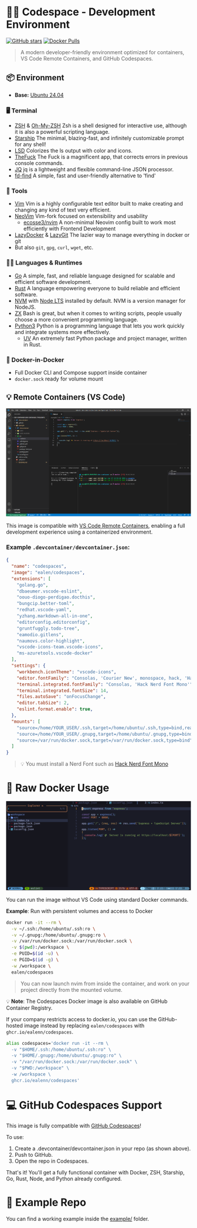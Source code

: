 # 🧑‍💻 Codespace - Development Environment

[![GitHub stars](https://img.shields.io/github/stars/Ealenn/codespaces?style=for-the-badge)](https://github.com/Ealenn/codespaces/stargazers) 
[![Docker Pulls](https://img.shields.io/docker/pulls/ealen/codespaces?style=for-the-badge)](https://hub.docker.com/r/ealen/codespaces) 

> A modern developer-friendly environment optimized for containers, VS Code Remote Containers, and GitHub Codespaces.

## 📦 Environment

- **Base:** [Ubuntu 24.04](https://hub.docker.com/_/ubuntu)

### 🖥 Terminal
  - [ZSH](https://www.zsh.org/) & [Oh-My-ZSH](https://github.com/ohmyzsh/ohmyzsh) Zsh is a shell designed for interactive use, although it is also a powerful scripting language.
  - [Starship](https://starship.rs/) The minimal, blazing-fast, and infinitely customizable prompt for any shell!
  - [LSD](https://github.com/Peltoche/lsd) Colorizes the ls output with color and icons.
  - [TheFuck](https://github.com/nvbn/thefuck#installation) The Fuck is a magnificent app, that corrects errors in previous console commands.
  - [JQ](https://github.com/stedolan/jq) jq is a lightweight and flexible command-line JSON processor.
  - [fd-find](https://github.com/sharkdp/fd) A simple, fast and user-friendly alternative to 'find'

### 🔧 Tools
  - [Vim](https://www.vim.org/) Vim is a highly configurable text editor built to make creating and changing any kind of text very efficient.
  - [NeoVim](https://github.com/neovim/neovim) Vim-fork focused on extensibility and usability
    - [ecosse3/nvim](https://github.com/ecosse3/nvim) A non-minimal Neovim config built to work most efficiently with Frontend Development
  - [LazyDocker](https://github.com/jesseduffield/lazydocker) & [LazyGit](https://github.com/jesseduffield/lazygit) The lazier way to manage everything in docker or git
- But also `git`, `gpg`, `curl`, `wget`, etc.

### 🧑‍💻 Languages & Runtimes
- [Go](https://go.dev) A simple, fast, and reliable language designed for scalable and efficient software development.
- [Rust](https://www.rust-lang.org) A language empowering everyone to build reliable and efficient software.
- [NVM](https://github.com/nvm-sh/nvm) with [Node LTS](https://nodejs.dev/) installed by default. NVM is a version manager for NodeJS.
- [ZX](https://github.com/google/zx) Bash is great, but when it comes to writing scripts, people usually choose a more convenient programming language.
- [Python3](https://www.python.org) Python is a programming language that lets you work quickly and integrate systems more effectively.
  - [UV](https://github.com/astral-sh/uv) An extremely fast Python package and project manager, written in Rust.

### 🐳 Docker-in-Docker
- Full Docker CLI and Compose support inside container
- `docker.sock` ready for volume mount

## 💡 Remote Containers (VS Code)

![Remote Container](./vscode.png)

This image is compatible with [VS Code Remote Containers](https://code.visualstudio.com/docs/remote/containers), enabling a full development experience using a containerized environment.

### Example `.devcontainer/devcontainer.json`:

```json
{
  "name": "codespaces",
  "image": "ealen/codespaces",
  "extensions": [
    "golang.go",
    "dbaeumer.vscode-eslint",
    "oouo-diogo-perdigao.docthis",
    "bungcip.better-toml",
    "redhat.vscode-yaml",
    "yzhang.markdown-all-in-one",
    "editorconfig.editorconfig",
    "gruntfuggly.todo-tree",
    "eamodio.gitlens",
    "naumovs.color-highlight",
    "vscode-icons-team.vscode-icons",
    "ms-azuretools.vscode-docker"
  ],
  "settings": {
    "workbench.iconTheme": "vscode-icons",
    "editor.fontFamily": "Consolas, 'Courier New', monospace, hack, 'Hack Nerd Font Mono'",
    "terminal.integrated.fontFamily": "Consolas, 'Hack Nerd Font Mono'",
    "terminal.integrated.fontSize": 14,
    "files.autoSave": "onFocusChange",
    "editor.tabSize": 2,
    "eslint.format.enable": true,
  },
  "mounts": [
    "source=/home/YOUR_USER/.ssh,target=/home/ubuntu/.ssh,type=bind,readonly",
    "source=/home/YOUR_USER/.gnupg,target=/home/ubuntu/.gnupg,type=bind,readonly",
    "source=/var/run/docker.sock,target=/var/run/docker.sock,type=bind"
  ]
}
```

> 💡 You must install a Nerd Font such as [Hack Nerd Font Mono](https://github.com/ryanoasis/nerd-fonts/raw/master/patched-fonts/Hack/Regular/complete/Hack%20Regular%20Nerd%20Font%20Complete%20Mono.ttf)

# 🐋 Raw Docker Usage

![NVIM](./nvim.png)

You can run the image without VS Code using standard Docker commands.

**Example**: Run with persistent volumes and access to Docker

```sh
docker run -it --rm \
  -v ~/.ssh:/home/ubuntu/.ssh:ro \
  -v ~/.gnupg:/home/ubuntu/.gnupg:ro \
  -v /var/run/docker.sock:/var/run/docker.sock \
  -v $(pwd):/workspace \
  -e PUID=$(id -u) \
  -e PGID=$(id -g) \
  -w /workspace \
  ealen/codespaces
```

> You can now launch nvim from inside the container, and work on your project directly from the mounted volume.

💡 **Note**: The Codespaces Docker image is also available on GitHub Container Registry.
 
If your company restricts access to docker.io, you can use the GitHub-hosted image instead by replacing `ealen/codespaces` with `ghcr.io/ealenn/codespaces`.

```sh
alias codespaces='docker run -it --rm \
  -v "$HOME/.ssh:/home/ubuntu/.ssh:ro" \
  -v "$HOME/.gnupg:/home/ubuntu/.gnupg:ro" \
  -v "/var/run/docker.sock:/var/run/docker.sock" \
  -v "$PWD:/workspace" \
  -w /workspace \
  ghcr.io/ealenn/codespaces'
```

# 💻 GitHub Codespaces Support

This image is fully compatible with [GitHub Codespaces](https://docs.github.com/en/codespaces)!

To use:
1. Create a .devcontainer/devcontainer.json in your repo (as shown above).
2. Push to GitHub.
3. Open the repo in Codespaces.

That's it! You'll get a fully functional container with Docker, ZSH, Starship, Go, Rust, Node, and Python already configured.

# 📁 Example Repo

You can find a working example inside the [example/](/example/) folder.
